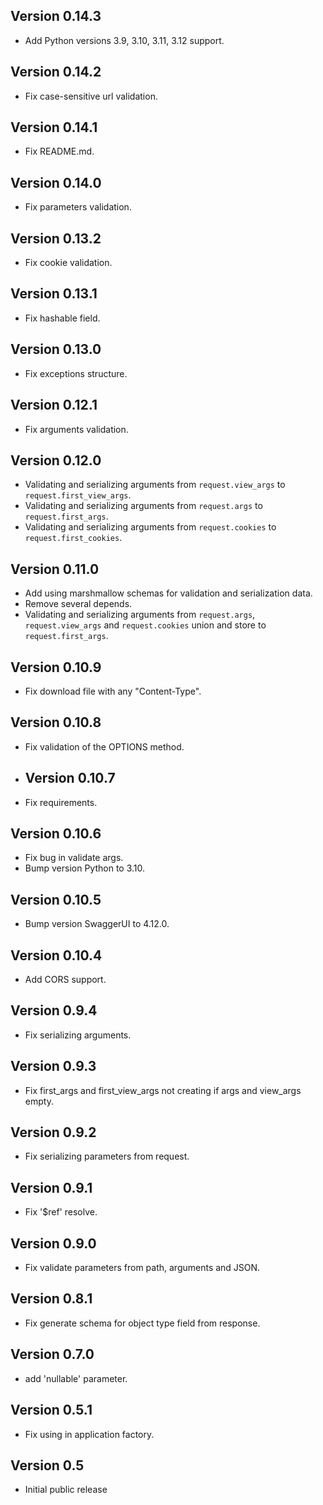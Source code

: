 ## Version 0.14.3

* Add Python versions 3.9, 3.10, 3.11, 3.12 support.

## Version 0.14.2

* Fix case-sensitive url validation.

## Version 0.14.1

* Fix README.md.

## Version 0.14.0

* Fix parameters validation.

## Version 0.13.2

* Fix cookie validation.

## Version 0.13.1

* Fix hashable field.

## Version 0.13.0

* Fix exceptions structure.

## Version 0.12.1

* Fix arguments validation.

## Version 0.12.0

* Validating and serializing arguments from `request.view_args` to `request.first_view_args`.
* Validating and serializing arguments from `request.args` to `request.first_args`.
* Validating and serializing arguments from `request.cookies` to `request.first_cookies`.

## Version 0.11.0

* Add using marshmallow schemas for validation and serialization data.
* Remove several depends.
* Validating and serializing arguments from `request.args`, `request.view_args`
  and `request.cookies` union and store to `request.first_args`.

## Version 0.10.9

* Fix download file with any "Content-Type".

## Version 0.10.8

* Fix validation of the OPTIONS method.

* ## Version 0.10.7

* Fix requirements.

## Version 0.10.6

* Fix bug in validate args.
* Bump version Python to 3.10.

## Version 0.10.5

* Bump version SwaggerUI to 4.12.0.

## Version 0.10.4

* Add CORS support.

## Version 0.9.4

* Fix serializing arguments.

## Version 0.9.3

* Fix first_args and first_view_args not creating if args and view_args empty.

## Version 0.9.2

* Fix serializing parameters from request.

## Version 0.9.1

* Fix '$ref' resolve.

## Version 0.9.0

* Fix validate parameters from path, arguments and JSON.

## Version 0.8.1

* Fix generate schema for object type field from response.

## Version 0.7.0

* add 'nullable' parameter.

## Version 0.5.1

* Fix using in application factory.

## Version 0.5

* Initial public release
